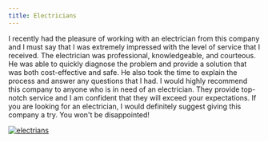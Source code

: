 ```yaml
---
title: Electricians
---
```


I recently had the pleasure of working with an electrician from this company and I must say that I was extremely impressed with the level of service that I received. The electrician was professional, knowledgeable, and courteous. He was able to quickly diagnose the problem and provide a solution that was both cost-effective and safe. He also took the time to explain the process and answer any questions that I had. I would highly recommend this company to anyone who is in need of an electrician. They provide top-notch service and I am confident that they will exceed your expectations. If you are looking for an electrician, I would definitely suggest giving this company a try. You won't be disappointed!

[![electrians](<https://dabuttonfactory.com/button.png?t=CHECK+SERVICE&f=Noto+Sans-Bold&ts=26&tc=fff&hp=45&vp=20&c=11&bgt=unicolored&bgc=4bd42f>)](<https://www.bark.com/?a_aid=5d2d0e83cdc39>)